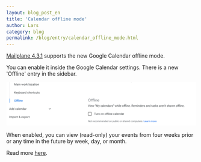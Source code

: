 ```yaml
---
layout: blog_post_en
title: 'Calendar offline mode'
author: Lars
category: blog
permalink: /blog/entry/calendar_offline_mode.html
---
```


[Mailplane 4.3.1](/releases/mailplane4.html#4859) supports the new Google Calendar offline mode.

You can enable it inside the Google Calendar settings. There is a new 'Offline' entry in the sidebar.

![](/assets/blog/2021-02-01-calendar_offline_mode/calendar_offline_setting@2x.png)

When enabled, you can view (read-only) your events from four weeks prior or any time in the future by week, day, or month.

Read more [here](https://workspaceupdates.googleblog.com/2021/01/enable-offline-support-for-google-calendar-on-desktop-web.html).